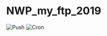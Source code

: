 # NWP_my_ftp_2019

![Push](https://github.com/Madfish5415/NWP_myftp_2019/workflows/Push/badge.svg) ![Cron](https://github.com/Madfish5415/NWP_myftp_2019/workflows/Cron/badge.svg)
